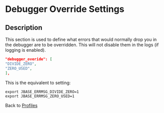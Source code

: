 # Debugger Override Settings

<PageHeader />

## Description

This section is used to define what errors that would normally drop you in the debugger are to be overridden. This will not disable them in the logs (if logging is enabled).

``` json
"debugger_overide": [
"DIVIDE_ZERO",
"ZERO_USED",
],
```

This is the equivalent to setting:

```
export JBASE_ERRMSG_DIVIDE_ZERO=1
export JBASE_ERRMSG_ZERO_USED=1
```

Back to [Profiles](./../jbase-profiles)

  
<PageFooter />
